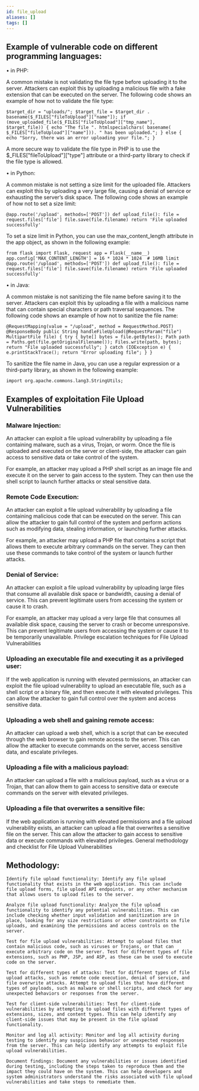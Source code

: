 ```yaml
---
id: file_upload
aliases: []
tags: []
---
```



## Example of vulnerable code on different programming languages:


• in PHP:

A common mistake is not validating the file type before uploading it to the server. Attackers can exploit this by uploading a malicious file with a fake extension that can be executed on the server. The following code shows an example of how not to validate the file type:

`$target_dir = "uploads/";
$target_file = $target_dir . basename($_FILES["fileToUpload"]["name"]);
if (move_uploaded_file($_FILES["fileToUpload"]["tmp_name"], $target_file)) {
    echo "The file ". htmlspecialchars( basename( $_FILES["fileToUpload"]["name"])). " has been uploaded.";
} else {
    echo "Sorry, there was an error uploading your file.";
}`


A more secure way to validate the file type in PHP is to use the $_FILES["fileToUpload"]["type"] attribute or a third-party library to check if the file type is allowed.

• in Python:

A common mistake is not setting a size limit for the uploaded file. Attackers can exploit this by uploading a very large file, causing a denial of service or exhausting the server’s disk space. The following code shows an example of how not to set a size limit:

`@app.route('/upload', methods=['POST'])
def upload_file():
    file = request.files['file']
    file.save(file.filename)
    return 'File uploaded successfully'`


To set a size limit in Python, you can use the max_content_length attribute in the app object, as shown in the following example:

`from flask import Flask, request
app = Flask(__name__)
app.config['MAX_CONTENT_LENGTH'] = 16 * 1024 * 1024  # 16MB limit
@app.route('/upload', methods=['POST'])
def upload_file():
    file = request.files['file']
    file.save(file.filename)
    return 'File uploaded successfully'`


• in Java:

A common mistake is not sanitizing the file name before saving it to the server. Attackers can exploit this by uploading a file with a malicious name that can contain special characters or path traversal sequences. The following code shows an example of how not to sanitize the file name:

`@RequestMapping(value = "/upload", method = RequestMethod.POST)
@ResponseBody
public String handleFileUpload(@RequestParam("file") MultipartFile file) {
    try {
        byte[] bytes = file.getBytes();
        Path path = Paths.get(file.getOriginalFilename());
        Files.write(path, bytes);
        return "File uploaded successfully";
    } catch (IOException e) {
        e.printStackTrace();
        return "Error uploading file";
    }
}`


To sanitize the file name in Java, you can use a regular expression or a third-party library, as shown in the following example:

`import org.apache.commons.lang3.StringUtils;`

## Examples of exploitation File Upload Vulnerabilities

### Malware Injection:

An attacker can exploit a file upload vulnerability by uploading a file containing malware, such as a virus, Trojan, or worm. Once the file is uploaded and executed on the server or client-side, the attacker can gain access to sensitive data or take control of the system.

For example, an attacker may upload a PHP shell script as an image file and execute it on the server to gain access to the system. They can then use the shell script to launch further attacks or steal sensitive data.

### Remote Code Execution:

An attacker can exploit a file upload vulnerability by uploading a file containing malicious code that can be executed on the server. This can allow the attacker to gain full control of the system and perform actions such as modifying data, stealing information, or launching further attacks.

For example, an attacker may upload a PHP file that contains a script that allows them to execute arbitrary commands on the server. They can then use these commands to take control of the system or launch further attacks.

### Denial of Service:

An attacker can exploit a file upload vulnerability by uploading large files that consume all available disk space or bandwidth, causing a denial of service. This can prevent legitimate users from accessing the system or cause it to crash.

For example, an attacker may upload a very large file that consumes all available disk space, causing the server to crash or become unresponsive. This can prevent legitimate users from accessing the system or cause it to be temporarily unavailable.
Privilege escalation techniques for File Upload Vulnerabilities

### Uploading an executable file and executing it as a privileged user:

If the web application is running with elevated permissions, an attacker can exploit the file upload vulnerability to upload an executable file, such as a shell script or a binary file, and then execute it with elevated privileges. This can allow the attacker to gain full control over the system and access sensitive data.

### Uploading a web shell and gaining remote access:

An attacker can upload a web shell, which is a script that can be executed through the web browser to gain remote access to the server. This can allow the attacker to execute commands on the server, access sensitive data, and escalate privileges.

### Uploading a file with a malicious payload:

An attacker can upload a file with a malicious payload, such as a virus or a Trojan, that can allow them to gain access to sensitive data or execute commands on the server with elevated privileges.

### Uploading a file that overwrites a sensitive file:

If the web application is running with elevated permissions and a file upload vulnerability exists, an attacker can upload a file that overwrites a sensitive file on the server. This can allow the attacker to gain access to sensitive data or execute commands with elevated privileges.
General methodology and checklist for File Upload Vulnerabilities

## Methodology:

    Identify file upload functionality: Identify any file upload functionality that exists in the web application. This can include file upload forms, file upload API endpoints, or any other mechanism that allows users to upload files to the server.

    Analyze file upload functionality: Analyze the file upload functionality to identify any potential vulnerabilities. This can include checking whether input validation and sanitization are in place, looking for any size restrictions or other constraints on file uploads, and examining the permissions and access controls on the server.

    Test for file upload vulnerabilities: Attempt to upload files that contain malicious code, such as viruses or Trojans, or that can execute arbitrary code on the server. Test for different types of file extensions, such as PHP, JSP, and ASP, as these can be used to execute code on the server.

    Test for different types of attacks: Test for different types of file upload attacks, such as remote code execution, denial of service, and file overwrite attacks. Attempt to upload files that have different types of payloads, such as malware or shell scripts, and check for any unexpected behaviors or responses from the server.

    Test for client-side vulnerabilities: Test for client-side vulnerabilities by attempting to upload files with different types of extensions, sizes, and content types. This can help identify any client-side issues that may be present in the file upload functionality.

    Monitor and log all activity: Monitor and log all activity during testing to identify any suspicious behavior or unexpected responses from the server. This can help identify any attempts to exploit file upload vulnerabilities.

    Document findings: Document any vulnerabilities or issues identified during testing, including the steps taken to reproduce them and the impact they could have on the system. This can help developers and system administrators understand the risks associated with file upload vulnerabilities and take steps to remediate them.
